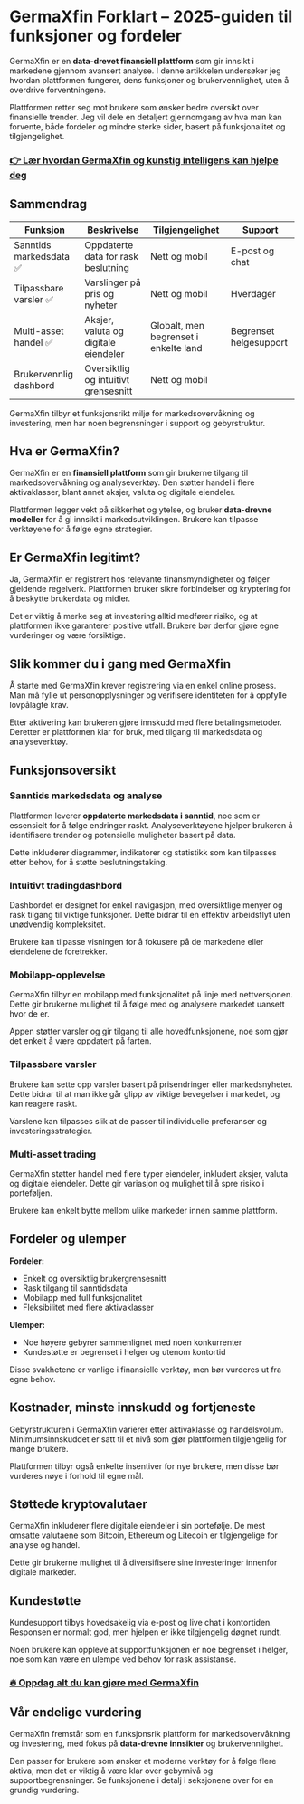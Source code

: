 # GermaXfin Forklart – 2025-guiden til funksjoner og fordeler
   
GermaXfin er en **data-drevet finansiell plattform** som gir innsikt i markedene gjennom avansert analyse. I denne artikkelen undersøker jeg hvordan plattformen fungerer, dens funksjoner og brukervennlighet, uten å overdrive forventningene.  

Plattformen retter seg mot brukere som ønsker bedre oversikt over finansielle trender. Jeg vil dele en detaljert gjennomgang av hva man kan forvente, både fordeler og mindre sterke sider, basert på funksjonalitet og tilgjengelighet.  

### [👉 Lær hvordan GermaXfin og kunstig intelligens kan hjelpe deg](https://tinyurl.com/mte4j4kp)
## Sammendrag  
| Funksjon               | Beskrivelse                             | Tilgjengelighet     | Support          |
|------------------------|---------------------------------------|--------------------|------------------|
| Sanntids markedsdata ✅  | Oppdaterte data for rask beslutning   | Nett og mobil       | E-post og chat   |
| Tilpassbare varsler ✅   | Varslinger på pris og nyheter          | Nett og mobil       | Hverdager        |
| Multi-asset handel ✅    | Aksjer, valuta og digitale eiendeler  | Globalt, men begrenset i enkelte land | Begrenset helgesupport |
| Brukervennlig dashbord  | Oversiktlig og intuitivt grensesnitt   | Nett og mobil       |                  |  

GermaXfin tilbyr et funksjonsrikt miljø for markedsovervåkning og investering, men har noen begrensninger i support og gebyrstruktur.  

## Hva er GermaXfin?  
GermaXfin er en **finansiell plattform** som gir brukerne tilgang til markedsovervåkning og analyseverktøy. Den støtter handel i flere aktivaklasser, blant annet aksjer, valuta og digitale eiendeler.  

Plattformen legger vekt på sikkerhet og ytelse, og bruker **data-drevne modeller** for å gi innsikt i markedsutviklingen. Brukere kan tilpasse verktøyene for å følge egne strategier.  

## Er GermaXfin legitimt?  
Ja, GermaXfin er registrert hos relevante finansmyndigheter og følger gjeldende regelverk. Plattformen bruker sikre forbindelser og kryptering for å beskytte brukerdata og midler.  

Det er viktig å merke seg at investering alltid medfører risiko, og at plattformen ikke garanterer positive utfall. Brukere bør derfor gjøre egne vurderinger og være forsiktige.  

## Slik kommer du i gang med GermaXfin  
Å starte med GermaXfin krever registrering via en enkel online prosess. Man må fylle ut personopplysninger og verifisere identiteten for å oppfylle lovpålagte krav.  

Etter aktivering kan brukeren gjøre innskudd med flere betalingsmetoder. Deretter er plattformen klar for bruk, med tilgang til markedsdata og analyseverktøy.  

## Funksjonsoversikt  
### Sanntids markedsdata og analyse  
Plattformen leverer **oppdaterte markedsdata i sanntid**, noe som er essensielt for å følge endringer raskt. Analyseverktøyene hjelper brukeren å identifisere trender og potensielle muligheter basert på data.  

Dette inkluderer diagrammer, indikatorer og statistikk som kan tilpasses etter behov, for å støtte beslutningstaking.  

### Intuitivt tradingdashbord  
Dashbordet er designet for enkel navigasjon, med oversiktlige menyer og rask tilgang til viktige funksjoner. Dette bidrar til en effektiv arbeidsflyt uten unødvendig kompleksitet.  

Brukere kan tilpasse visningen for å fokusere på de markedene eller eiendelene de foretrekker.  

### Mobilapp-opplevelse  
GermaXfin tilbyr en mobilapp med funksjonalitet på linje med nettversjonen. Dette gir brukerne mulighet til å følge med og analysere markedet uansett hvor de er.  

Appen støtter varsler og gir tilgang til alle hovedfunksjonene, noe som gjør det enkelt å være oppdatert på farten.  

### Tilpassbare varsler  
Brukere kan sette opp varsler basert på prisendringer eller markedsnyheter. Dette bidrar til at man ikke går glipp av viktige bevegelser i markedet, og kan reagere raskt.  

Varslene kan tilpasses slik at de passer til individuelle preferanser og investeringsstrategier.  

### Multi-asset trading  
GermaXfin støtter handel med flere typer eiendeler, inkludert aksjer, valuta og digitale eiendeler. Dette gir variasjon og mulighet til å spre risiko i porteføljen.  

Brukere kan enkelt bytte mellom ulike markeder innen samme plattform.  

## Fordeler og ulemper  
**Fordeler:**  
- Enkelt og oversiktlig brukergrensesnitt  
- Rask tilgang til sanntidsdata  
- Mobilapp med full funksjonalitet  
- Fleksibilitet med flere aktivaklasser  

**Ulemper:**  
- Noe høyere gebyrer sammenlignet med noen konkurrenter  
- Kundestøtte er begrenset i helger og utenom kontortid  

Disse svakhetene er vanlige i finansielle verktøy, men bør vurderes ut fra egne behov.  

## Kostnader, minste innskudd og fortjeneste  
Gebyrstrukturen i GermaXfin varierer etter aktivaklasse og handelsvolum. Minimumsinnskuddet er satt til et nivå som gjør plattformen tilgjengelig for mange brukere.  

Plattformen tilbyr også enkelte insentiver for nye brukere, men disse bør vurderes nøye i forhold til egne mål.  

## Støttede kryptovalutaer  
GermaXfin inkluderer flere digitale eiendeler i sin portefølje. De mest omsatte valutaene som Bitcoin, Ethereum og Litecoin er tilgjengelige for analyse og handel.  

Dette gir brukerne mulighet til å diversifisere sine investeringer innenfor digitale markeder.  

## Kundestøtte  
Kundesupport tilbys hovedsakelig via e-post og live chat i kontortiden. Responsen er normalt god, men hjelpen er ikke tilgjengelig døgnet rundt.  

Noen brukere kan oppleve at supportfunksjonen er noe begrenset i helger, noe som kan være en ulempe ved behov for rask assistanse.  

### [🔥 Oppdag alt du kan gjøre med GermaXfin](https://tinyurl.com/mte4j4kp)
## Vår endelige vurdering  
GermaXfin fremstår som en funksjonsrik plattform for markedsovervåkning og investering, med fokus på **data-drevne innsikter** og brukervennlighet.  

Den passer for brukere som ønsker et moderne verktøy for å følge flere aktiva, men det er viktig å være klar over gebyrnivå og supportbegrensninger. Se funksjonene i detalj i seksjonene over for en grundig vurdering.